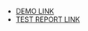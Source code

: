 - [DEMO LINK](https://PRO-GRAM-MER.github.io/layout_catalog-en/)
- [TEST REPORT LINK](https://PRO-GRAM-MER.github.io/layout_catalog-en/report/html_report/)
